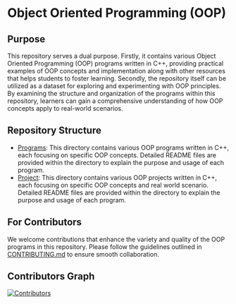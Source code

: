 # Object Oriented Programming (OOP) 

## Purpose
This repository serves a dual purpose. Firstly, it contains various Object Oriented Programming (OOP) programs written in C++, providing practical examples of OOP concepts and implementation along with other resources that helps students to foster learning. Secondly, the repository itself can be utilized as a dataset for exploring and experimenting with OOP principles. By examining the structure and organization of the programs within this repository, learners can gain a comprehensive understanding of how OOP concepts apply to real-world scenarios.

## Repository Structure
- [Programs](./programs/README.md): This directory contains various OOP programs written in C++, each focusing on specific OOP concepts. Detailed README files are provided within the directory to explain the purpose and usage of each program.
- [Project](./projects/README.md): This directory contains various OOP projects written in C++, each focusing on specific OOP concepts and real world scenario. Detailed README files are provided within the directory to explain the purpose and usage of each program.

## For Contributors
We welcome contributions that enhance the variety and quality of the OOP programs in this repository. Please follow the guidelines outlined in [CONTRIBUTING.md](./CONTRIBUTING.md) to ensure smooth collaboration.

## Contributors Graph
[![Contributors](https://contrib.rocks/image?repo=computerclubkec/oop)](https://github.com/computerclubkec/oop/graphs/contributors)

